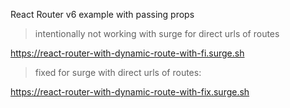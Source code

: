 React Router v6 example with passing props

> intentionally not working with surge for direct urls of routes

https://react-router-with-dynamic-route-with-fi.surge.sh

> fixed for surge with direct urls of routes:

https://react-router-with-dynamic-route-with-fix.surge.sh